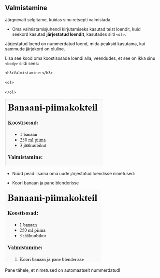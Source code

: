 ## Valmistamine

Järgnevalt selgitame, kuidas sinu retsepti valmistada.

+ Oma valmistamisjuhendi kirjutamiseks kasutad teist loendit, kuid seekord kasutad **järjestatud loendit**, kasutades silti `<ol>`.

Järjestatud loend on nummerdatud loend, mida peaksid kasutama, kui sammude järjekord on oluline.

Lisa see kood oma koostisosade loendi alla, veendudes, et see on ikka sinu `<body>` sildi sees:

    <h3>Valmistamine:</h3>
    
    <ol>
    
    </ol>
    

![kuvatõmmis](images/recipe-method.png)

+ Nüüd pead lisama oma uude järjestatud loendisse nimetused:

    <li>Koori banaan ja pane blenderisse</li>
    

![kuvatõmmis](images/recipe-ol.png)

Pane tähele, et nimetused on automaatselt nummerdatud!
